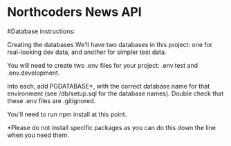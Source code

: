 # Northcoders News API

#Database instructions:

Creating the databases
We'll have two databases in this project:
one for real-looking dev data, and another for simpler test data.

You will need to create two .env files for your project:
.env.test and .env.development.

Into each, add PGDATABASE=, with the correct database name for that environment (see /db/setup.sql for the database names).
Double check that these .env files are .gitignored.

You'll need to run npm install at this point.

\*Please do not install specific packages as you can do this down the line when you need them.
